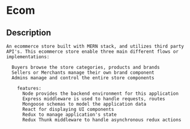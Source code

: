 # Ecom

## Description
    An ecommerce store built with MERN stack, and utilizes third party API's. This ecommerce store enable three main different flows or implementations:

      Buyers browse the store categories, products and brands
      Sellers or Merchants manage their own brand component
      Admins manage and control the entire store components
      
        features:
          Node provides the backend environment for this application
          Express middleware is used to handle requests, routes
          Mongoose schemas to model the application data
          React for displaying UI components
          Redux to manage application's state
          Redux Thunk middleware to handle asynchronous redux actions
